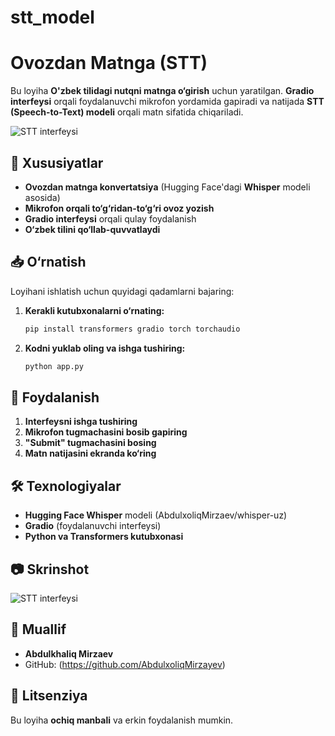 # stt_model

# Ovozdan Matnga (STT) 

Bu loyiha **O'zbek tilidagi nutqni matnga o‘girish** uchun yaratilgan. **Gradio interfeysi** orqali foydalanuvchi mikrofon yordamida gapiradi va natijada **STT (Speech-to-Text) modeli** orqali matn sifatida chiqariladi.

![STT interfeysi](image.png)

## 🚀 Xususiyatlar
- **Ovozdan matnga konvertatsiya** (Hugging Face'dagi **Whisper** modeli asosida)
- **Mikrofon orqali to‘g‘ridan-to‘g‘ri ovoz yozish**
- **Gradio interfeysi** orqali qulay foydalanish
- **O‘zbek tilini qo‘llab-quvvatlaydi**

## 📥 O‘rnatish
Loyihani ishlatish uchun quyidagi qadamlarni bajaring:

1. **Kerakli kutubxonalarni o‘rnating:**
   ```bash
   pip install transformers gradio torch torchaudio
   ```
2. **Kodni yuklab oling va ishga tushiring:**
   ```bash
   python app.py
   ```

## 🎤 Foydalanish
1. **Interfeysni ishga tushiring**
2. **Mikrofon tugmachasini bosib gapiring**
3. **"Submit" tugmachasini bosing**
4. **Matn natijasini ekranda ko‘ring**

## 🛠 Texnologiyalar
- **Hugging Face Whisper** modeli (AbdulxoliqMirzaev/whisper-uz)
- **Gradio** (foydalanuvchi interfeysi)
- **Python va Transformers kutubxonasi**

## 📷 Skrinshot
![STT interfeysi](image.png)

## 👤 Muallif
- **Abdulkhaliq Mirzaev**
- GitHub: (https://github.com/AbdulxoliqMirzayev)

## 📜 Litsenziya
Bu loyiha **ochiq manbali** va erkin foydalanish mumkin.

